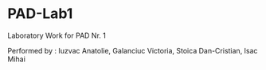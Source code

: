 # PAD-Lab1
Laboratory Work for PAD Nr. 1

Performed by :
Iuzvac Anatolie, Galanciuc Victoria, Stoica Dan-Cristian, Isac Mihai
